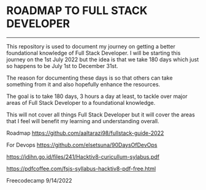 # ROADMAP TO FULL STACK DEVELOPER
---
This repository is used to document my journey on getting a better foundational knowledge of Full Stack Developer. I will be starting this journey on the 1st July 2022 but the idea is that we take 180 days which just so happens to be July 1st to December 31st.

The reason for documenting these days is so that others can take something from it and also hopefully enhance the resources.

The goal is to take 180 days, 3 hours a day at least, to tackle over major areas of Full Stack Developer to a foundational knowledge.

This will not cover all things Full Stack Developer but it will cover the areas that I feel will benefit my learning and understanding overall.

Roadmap https://github.com/aaltarazi98/fullstack-guide-2022

For Devops https://github.com/elsetsuna/90DaysOfDevOps

https://jdihn.go.id/files/241/Hacktiv8-curicullum-sylabus.pdf

https://pdfcoffee.com/fsjs-syllabus-hacktiv8-pdf-free.html

Freecodecamp 9/14/2022
